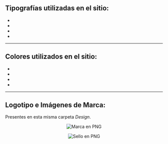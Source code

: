 
## **Tipografías utilizadas en el sitio:**

- 
- 
- 
- 

---

## **Colores utilizados en el sitio:**

- 
- 
- 
- 

---

## **Logotipo e Imágenes de Marca:**

Presentes en esta misma carpeta _Design_.


 <p align="center">
  <img src="https://github.com/Random003/grupo_1_6pimientas/blob/master/Design/marca_curvas.png" alt="Marca en PNG"/>
</p>



<p align="center">
  <img src="https://github.com/Random003/grupo_1_6pimientas/blob/master/Design/sello_SP.png" alt="Sello en PNG"/>
</p>